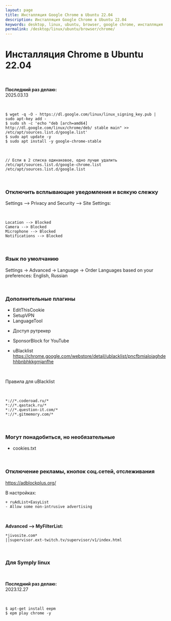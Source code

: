 ```yaml
---
layout: page
title: Инсталляция Google Chrome в Ubuntu 22.04
description: Инсталляция Google Chrome в Ubuntu 22.04
keywords: desktop, linux, ubuntu, browser, google chrome, инсталляция
permalink: /desktop/linux/ubuntu/browser/chrome/
---
```


# Инсталляция Chrome в Ubuntu 22.04

<br/>

**Последний раз делаю:**  
2025.03.13

<br/>

```
$ wget -q -O - https://dl.google.com/linux/linux_signing_key.pub | sudo apt-key add -
$ sudo sh -c 'echo "deb [arch=amd64] http://dl.google.com/linux/chrome/deb/ stable main" >> /etc/apt/sources.list.d/google.list'
$ sudo apt update -y
$ sudo apt install -y google-chrome-stable
```

<br/>

```
// Если в 2 списка одинаковое, одно лучше удалить
/etc/apt/sources.list.d/google-chrome.list
/etc/apt/sources.list.d/google.list
```

<br/>

### Отключить всплывающие уведомления и всякую слежку

Settings --> Privacy and Security --> Site Settings:

<br/>

```
Location --> Blocked
Camera --> Blocked
Microphone --> Blocked
Notifications --> Blocked
```

<br/>

### Язык по умолчанию

Settings -> Advanced -> Language -> Order Languages based on your preferences: English, Russian

<br/>

### Дополнительные плагины

- EditThisCookie
- SetupVPN
- LanguageTool

<!--

- Nimbus Screenshoot & Screen Video Recorder

-->

- Доступ рутрекер
- SponsorBlock for YouTube

- uBlacklist
  https://chrome.google.com/webstore/detail/ublacklist/pncfbmialoiaghdehhbnbhkkgmjanfhe

<br/>

Правила для uBlacklist

<br/>

```
*://*.coderoad.ru/*
*://*.qastack.ru/*
*://*.question-it.com/*
*://*.gitmemory.com/*
```

<!--
hola vpn
-->

<br/>

### Могут понадобиться, но необязательные

- cookies.txt

<br/>

### Отключение рекламы, кнопок соц.сетей, отслеживания

https://adblockplus.org/

В настройках:

    + ruAdList+EasyList
    - Allow some non-intrusive advertising

<br/>

**Advanced --> MyFilterList:**

    *jivosite.com*
    ||supervisor.ext-twitch.tv/supervisor/v1/index.html

<br/>

### Для Symply linux

<br/>

**Последний раз делаю:**  
2023.12.27

<br/>

```
$ apt-get install eepm
$ epm play chrome -y
```
